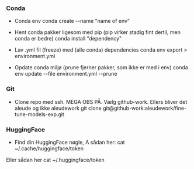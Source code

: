 

### Conda

- Conda env
conda create --name "name of env"

- Hent conda pakker ligesom med pip  (pip virker stadig fint dertil, men conda er bedre)
conda install "dependency"

- Lav .yml fil (freeze) med (alle conda) dependencies
conda env export > environment.yml

- Opdate conda miljø (prune fjerner pakker, som ikke er med i env)
conda env update --file environment.yml --prune

### Git

- Clone repo med ssh. MEGA OBS PÅ. Vælg github-work. Ellers bliver det aleude og ikke aleudework
git clone git@github-work:aleudework/fine-tune-models-exp.git 


### HuggingFace

- Find din HuggingFace nøgle, A sådan her:
cat ~/.cache/huggingface/token

Eller sådan her
cat ~/.huggingface/token